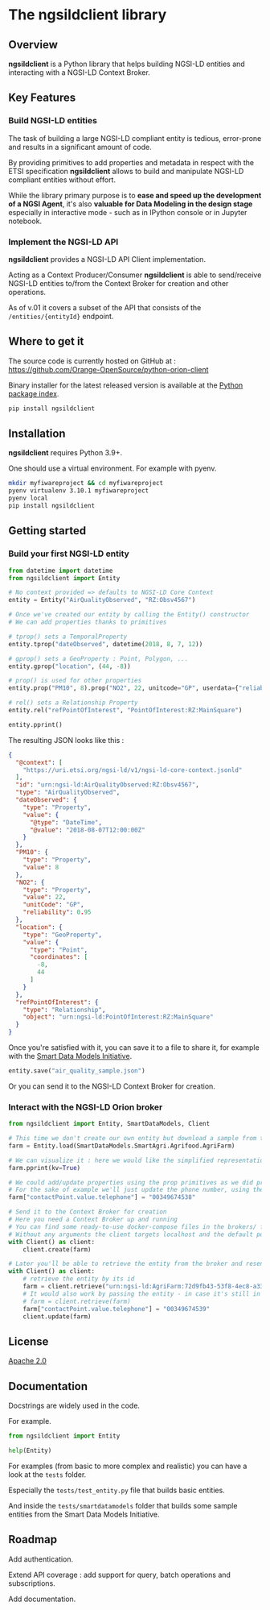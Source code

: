 # The ngsildclient library

## Overview

 **ngsildclient** is a Python library that helps building NGSI-LD entities and interacting with a NGSI-LD Context Broker.

## Key Features

### Build NGSI-LD entities

The task of building a large NGSI-LD compliant entity is tedious, error-prone and results in a significant amount of code. 

By providing primitives to add properties and metadata in respect with the ETSI specification **ngsildclient** allows to build and manipulate NGSI-LD compliant entities without effort.

While the library primary purpose is to **ease and speed up the development of a NGSI Agent**, it's also **valuable for Data Modeling in the design stage** especially in interactive mode - such as in IPython console or in Jupyter notebook.

### Implement the NGSI-LD API

**ngsildclient** provides a NGSI-LD API Client implementation.

Acting as a Context Producer/Consumer **ngsildclient** is able to send/receive NGSI-LD entities to/from the Context Broker for creation and other operations.

As of v.01 it covers a subset of the API that consists of the ``/entities/{entityId}`` endpoint.

## Where to get it

The source code is currently hosted on GitHub at :
https://github.com/Orange-OpenSource/python-orion-client

Binary installer for the latest released version is available at the [Python
package index](https://pypi.org/project/ngsildclient).

```sh
pip install ngsildclient
```

## Installation

**ngsildclient** requires Python 3.9+.

One should use a virtual environment. For example with pyenv.

```sh
mkdir myfiwareproject && cd myfiwareproject
pyenv virtualenv 3.10.1 myfiwareproject
pyenv local
pip install ngsildclient
```

## Getting started

### Build your first NGSI-LD entity

```python
from datetime import datetime
from ngsildclient import Entity

# No context provided => defaults to NGSI-LD Core Context
entity = Entity("AirQualityObserved", "RZ:Obsv4567")

# Once we've created our entity by calling the Entity() constructor 
# We can add properties thanks to primitives

# tprop() sets a TemporalProperty
entity.tprop("dateObserved", datetime(2018, 8, 7, 12))

# gprop() sets a GeoProperty : Point, Polygon, ...
entity.gprop("location", (44, -8))

# prop() is used for other properties
entity.prop("PM10", 8).prop("NO2", 22, unitcode="GP", userdata={"reliability": 0.95})

# rel() sets a Relationship Property
entity.rel("refPointOfInterest", "PointOfInterest:RZ:MainSquare")

entity.pprint()
```

The resulting JSON looks like this :

```json
{
  "@context": [
    "https://uri.etsi.org/ngsi-ld/v1/ngsi-ld-core-context.jsonld"
  ],
  "id": "urn:ngsi-ld:AirQualityObserved:RZ:Obsv4567",
  "type": "AirQualityObserved",
  "dateObserved": {
    "type": "Property",
    "value": {
      "@type": "DateTime",
      "@value": "2018-08-07T12:00:00Z"
    }
  },
  "PM10": {
    "type": "Property",
    "value": 8
  },
  "NO2": {
    "type": "Property",
    "value": 22,
    "unitCode": "GP",
    "reliability": 0.95
  },
  "location": {
    "type": "GeoProperty",
    "value": {
      "type": "Point",
      "coordinates": [
        -8,
        44
      ]
    }
  },
  "refPointOfInterest": {
    "type": "Relationship",
    "object": "urn:ngsi-ld:PointOfInterest:RZ:MainSquare"
  }
}
```

Once you're satisfied with it, you can save it to a file to share it, for example with the [Smart Data Models Initiative](https://smartdatamodels.org/).

```python
entity.save("air_quality_sample.json")
```

Or you can send it to the NGSI-LD Context Broker for creation.

### Interact with the NGSI-LD Orion broker

```python
from ngsildclient import Entity, SmartDataModels, Client

# This time we don't create our own entity but download a sample from the Smart Data Models Initiative
farm = Entity.load(SmartDataModels.SmartAgri.Agrifood.AgriFarm)

# We can visualize it : here we would like the simplified representation (aka KeyValues)
farm.pprint(kv=True)

# We could add/update properties using the prop primitives as we did previously
# For the sake of example we'll just update the phone number, using the dot notation facility
farm["contactPoint.value.telephone"] = "00349674538"

# Send it to the Context Broker for creation
# Here you need a Context Broker up and running
# You can find some ready-to-use docker-compose files in the brokers/ folder
# Without any arguments the client targets localhost and the default port
with Client() as client:
    client.create(farm)

# Later you'll be able to retrieve the entity from the broker and resend it for update
with Client() as client:
    # retrieve the entity by its id
    farm = client.retrieve("urn:ngsi-ld:AgriFarm:72d9fb43-53f8-4ec8-a33c-fa931360259a")
    # It would also work by passing the entity - in case it's still in memory
    # farm = client.retrieve(farm)
    farm["contactPoint.value.telephone"] = "00349674539"
    client.update(farm)
```

## License

[Apache 2.0](LICENSE)

## Documentation

Docstrings are widely used in the code.

For example.

```python
from ngsildclient import Entity

help(Entity)
```

For examples (from basic to more complex and realistic) you can have a look at the ``tests`` folder.

Especially the ``tests/test_entity.py`` file that builds basic entities.

And inside the ``tests/smartdatamodels`` folder that builds some sample entities from the Smart Data Models Initiative.

## Roadmap

Add authentication.

Extend API coverage : add support for query, batch operations and subscriptions.

Add documentation.

